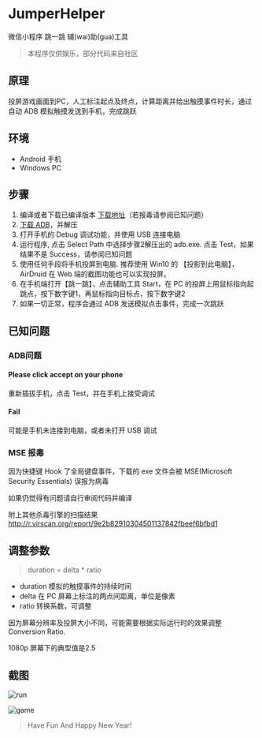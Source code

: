 # JumperHelper

微信小程序 跳一跳 辅(wai)助(gua)工具

> 本程序仅供娱乐，部分代码来自社区

## 原理

投屏游戏画面到PC，人工标注起点及终点，计算距离并给出触摸事件时长，通过自动 ADB 模拟触摸发送到手机，完成跳跃

## 环境

* Android 手机
* Windows PC

## 步骤

1. 编译或者下载已编译版本 [下载地址](https://raw.githubusercontent.com/Nihiue/JumpHelper/master/static/JumpHelper.exe)（若报毒请参阅已知问题）
2. [下载 ADB](https://raw.githubusercontent.com/Nihiue/JumpHelper/master/static/platform-tools-latest-windows.zip)，并解压
3. 打开手机的 Debug 调试功能，并使用 USB 连接电脑
4. 运行程序, 点击 Select Path 中选择步骤2解压出的 adb.exe. 点击 Test，如果结果不是 Success，请参阅已知问题
5. 使用任何手段将手机投屏到电脑. 推荐使用 Win10 的 【投影到此电脑】，AirDruid 在 Web 端的截图功能也可以实现投屏。
6. 在手机端打开【跳一跳】，点击辅助工具 Start，在 PC 的投屏上用鼠标指向起跳点，按下数字键1，再鼠标指向目标点，按下数字键2
7. 如果一切正常，程序会通过 ADB 发送模拟点击事件，完成一次跳跃

## 已知问题

### ADB问题

#### Please click accept on your phone
重新插拔手机，点击 Test，并在手机上接受调试


#### Fail
可能是手机未连接到电脑，或者未打开 USB 调试


### MSE 报毒

因为快捷键 Hook 了全局键盘事件，下载的 exe 文件会被 MSE(Microsoft Security Essentials) 误报为病毒

如果仍觉得有问题请自行审阅代码并编译

附上其他杀毒引擎的扫描结果 http://r.virscan.org/report/9e2b82910304501137842fbeef6bfbd1


## 调整参数

> duration = delta * ratio

* duration 模拟的触摸事件的持续时间
* delta 在 PC 屏幕上标注的两点间距离，单位是像素
* ratio 转换系数，可调整

因为屏幕分辨率及投屏大小不同，可能需要根据实际运行时的效果调整 Conversion Ratio.

1080p 屏幕下的典型值是2.5

## 截图

![run](https://raw.githubusercontent.com/Nihiue/JumpHelper/master/static/run.png)

![game](https://raw.githubusercontent.com/Nihiue/JumpHelper/master/static/game.jpg)




> Have Fun And Happy New Year!

